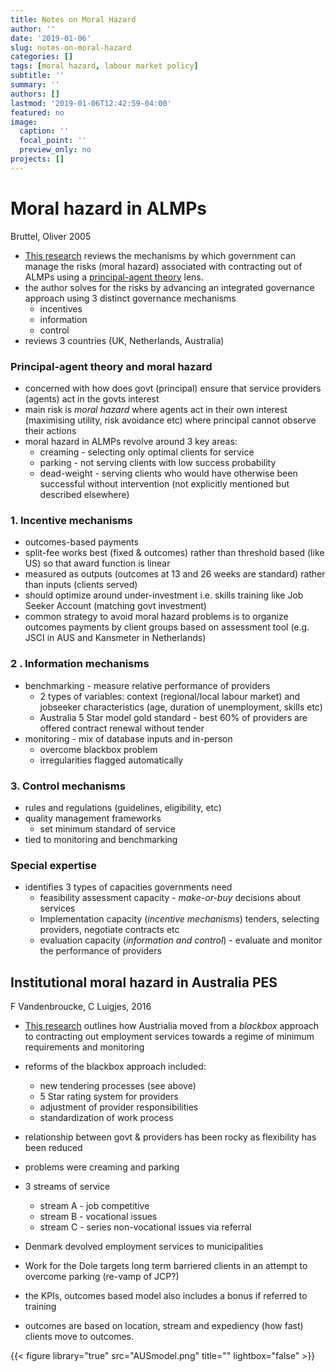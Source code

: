 ```yaml
---
title: Notes on Moral Hazard
author: ''
date: '2019-01-06'
slug: notes-on-moral-hazard
categories: []
tags: [moral hazard, labour market policy]
subtitle: ''
summary: ''
authors: []
lastmod: '2019-01-06T12:42:59-04:00'
featured: no
image:
  caption: ''
  focal_point: ''
  preview_only: no
projects: []
---
```


# Moral hazard in ALMPs

Bruttel, Oliver 2005

* [This research](https://www.econstor.eu/handle/10419/44013) reviews the mechanisms by which government can manage the risks (moral hazard) associated with contracting out of ALMPs using a [principal-agent theory](https://en.wikipedia.org/wiki/Principal%E2%80%93agent_problem) lens.
* the author solves for the risks by advancing an integrated governance approach using 3 distinct governance mechanisms
  *	incentives
  *	information
  *	control 
* reviews 3 countries (UK, Netherlands, Australia)

### Principal-agent theory and moral hazard
* concerned with how does govt (principal) ensure that service providers (agents) act in the govts interest 
* main risk is _moral hazard_ where agents act in their own interest (maximising utility, risk avoidance etc) where principal cannot observe their actions
* moral hazard in ALMPs revolve around 3 key areas:
   * creaming - selecting only optimal clients for service
   * parking - not serving clients with low success probability
   * dead-weight - serving clients who would have otherwise been successful without intervention (not explicitly mentioned but described elsewhere)

### 1. Incentive mechanisms
* outcomes-based payments
* split-fee works best (fixed & outcomes) rather than threshold based (like US) so that award function is linear
* measured as outputs (outcomes at 13 and 26 weeks are standard) rather than inputs (clients served)
* should optimize around under-investment i.e. skills training like Job Seeker Account (matching govt investment)
* common strategy to avoid moral hazard problems is to organize outcomes payments by client groups based on assessment tool (e.g. JSCI in AUS and Kansmeter in Netherlands)

### 2 . Information mechanisms
* benchmarking - measure relative performance of providers
	* 2 types of variables:  context (regional/local labour market) and jobseeker characteristics (age, duration of unemployment, skills etc)
	* Australia 5 Star model gold standard - best 60% of providers are offered contract renewal without tender
* monitoring - mix of database inputs and in-person
	* overcome blackbox problem
	* irregularities flagged automatically

### 3. Control mechanisms
* rules and regulations (guidelines, eligibility, etc)
* quality management frameworks
	* set minimum standard of service
* tied to monitoring and benchmarking

### Special expertise 
* identifies 3 types of capacities governments need
	* feasibility assessment capacity - _make-or-buy_ decisions about services
	* Implementation capacity (*incentive mechanisms*) tenders, selecting providers, negotiate contracts etc
	* evaluation capacity (*information and control*) - evaluate and monitor the performance of providers

## Institutional moral hazard in Australia PES

F Vandenbroucke, C Luigjes, 2016

* [This research](https://papers.ssrn.com/sol3/papers.cfm?abstract_id=2782375) outlines how Austrialia moved from a _blackbox_ approach to contracting out employment services towards a regime of minimum requirements and monitoring

* reforms of the blackbox approach included:
	* new tendering processes (see above)
	* 5 Star rating system for providers
	* adjustment of provider responsibilities
	* standardization of work process

* relationship between govt & providers has been rocky as flexibility has been reduced

* problems were creaming and parking

* 3 streams of service
	* stream A - job competitive
	* stream B - vocational issues
	* stream C - series non-vocational issues via referral

* Denmark devolved employment services to municipalities
* Work for the Dole targets long term barriered clients in an attempt to overcome parking (re-vamp of JCP?)
* the KPIs, outcomes based model also includes a bonus if referred to training
* outcomes are based on location, stream and expediency (how fast) clients move to outcomes.



{{< figure library="true" src="AUSmodel.png" title="" lightbox="false" >}}